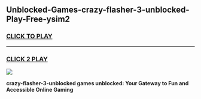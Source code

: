 
## Unblocked-Games-crazy-flasher-3-unblocked-Play-Free-ysim2
<h3>
<a href="https://premium76.site?title=crazy-flasher-3-unblocked&ref=23A">CLICK TO PLAY</a></h3>
<hr>

<h3>
<a href="https://premium76.site?title=crazy-flasher-3-unblocked&ref=23A">CLICK 2 PLAY</a>
  
</h3>

<a href="https://premium76.site?title=crazy-flasher-3-unblocked&ref=23A"><img src="https://clearcache.store/games.png"></a>


**crazy-flasher-3-unblocked games unblocked: Your Gateway to Fun and Accessible Online Gaming**
